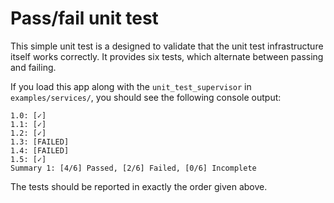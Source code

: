 # Pass/fail unit test

This simple unit test is a designed to validate that the unit test
infrastructure itself works correctly. It provides six tests, which alternate
between passing and failing.


If you load this app along with the `unit_test_supervisor` in `examples/services/`, 
you should see the following console output:

```
1.0: [✓]
1.1: [✓]
1.2: [✓]
1.3: [FAILED]
1.4: [FAILED]
1.5: [✓]
Summary 1: [4/6] Passed, [2/6] Failed, [0/6] Incomplete
```

The tests should be reported in exactly the order given above.
